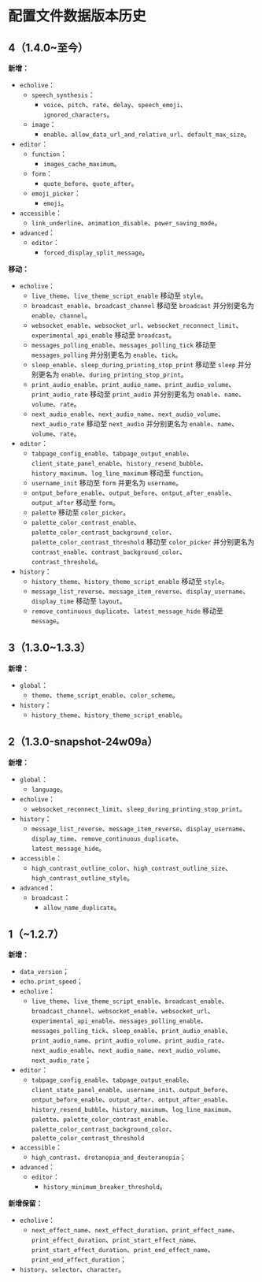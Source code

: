# 配置文件数据版本历史

## 4（1.4.0~至今）
**新增：**

- `echolive`：
    - `speech_synthesis`：
        - `voice`、`pitch`、`rate`、`delay`、`speech_emoji`、`ignored_characters`。
    - `image`：
        - `enable`、`allow_data_url_and_relative_url`、`default_max_size`。
- `editor`：
    - `function`：
        - `images_cache_maximum`。
    - `form`：
        - `quote_before`、`quote_after`。
    - `emoji_picker`：
        - `emoji`。
- `accessible`：
    - `link_underline`、`animation_disable`、`power_saving_mode`。
- `advanced`：
    - `editor`：
        - `forced_display_split_message`。

**移动：**

- `echolive`：
  - `live_theme`、`live_theme_script_enable` 移动至 `style`。
  - `broadcast_enable`、`broadcast_channel` 移动至 `broadcast` 并分别更名为 `enable`、`channel`。
  - `websocket_enable`、`websocket_url`、`websocket_reconnect_limit`、`experimental_api_enable` 移动至 `broadcast`。
  - `messages_polling_enable`、`messages_polling_tick` 移动至 `messages_polling` 并分别更名为 `enable`、`tick`。
  - `sleep_enable`、`sleep_during_printing_stop_print` 移动至 `sleep` 并分别更名为 `enable`、`during_printing_stop_print`。
  - `print_audio_enable`、`print_audio_name`、`print_audio_volume`、`print_audio_rate` 移动至 `print_audio` 并分别更名为 `enable`、`name`、`volume`、`rate`。
  - `next_audio_enable`、`next_audio_name`、`next_audio_volume`、`next_audio_rate` 移动至 `next_audio` 并分别更名为 `enable`、`name`、`volume`、`rate`。
- `editor`：
  - `tabpage_config_enable`、`tabpage_output_enable`、`client_state_panel_enable`、`history_resend_bubble`、`history_maximum`、`log_line_maximum` 移动至 `function`。
  - `username_init` 移动至 `form` 并更名为 `username`。
  - `ontput_before_enable`、`output_before`、`ontput_after_enable`、`output_after` 移动至 `form`。
  - `palette` 移动至 `color_picker`。
  - `palette_color_contrast_enable`、`palette_color_contrast_background_color`、`palette_color_contrast_threshold` 移动至 `color_picker` 并分别更名为 `contrast_enable`、`contrast_background_color`、`contrast_threshold`。
- `history`：
  - `history_theme`、`history_theme_script_enable` 移动至 `style`。
  - `message_list_reverse`、`message_item_reverse`、`display_username`、`display_time` 移动至 `layout`。
  - `remove_continuous_duplicate`、`latest_message_hide` 移动至 `message`。

## 3（1.3.0~1.3.3）
**新增：**

- `global`：
    - `theme`、`theme_script_enable`、`color_scheme`。
- `history`：
    - `history_theme`、`history_theme_script_enable`。

## 2（1.3.0-snapshot-24w09a）
**新增：**

- `global`：
    - `language`。
- `echolive`：
    - `websocket_reconnect_limit`、`sleep_during_printing_stop_print`。
- `history`：
    - `message_list_reverse`、`message_item_reverse`、`display_username`、`display_time`、`remove_continuous_duplicate`、`latest_message_hide`。
- `accessible`：
    - `high_contrast_outline_color`、`high_contrast_outline_size`、`high_contrast_outline_style`。
- `advanced`：
    - `broadcast`：
        - `allow_name_duplicate`。

## 1（~1.2.7）
**新增：**

- `data_version`；
- `echo.print_speed`；
- `echolive`：
    - `live_theme`、`live_theme_script_enable`、`broadcast_enable`、`broadcast_channel`、`websocket_enable`、`websocket_url`、`experimental_api_enable`、`messages_polling_enable`、`messages_polling_tick`、`sleep_enable`、`print_audio_enable`、`print_audio_name`、`print_audio_volume`、`print_audio_rate`、`next_audio_enable`、`next_audio_name`、`next_audio_volume`、`next_audio_rate`；
- `editor`：
    - `tabpage_config_enable`、`tabpage_output_enable`、`client_state_panel_enable`、`username_init`、`output_before`、`ontput_before_enable`、`output_after`、`ontput_after_enable`、`history_resend_bubble`、`history_maximum`、`log_line_maximum`、`palette`、`palette_color_contrast_enable`、`palette_color_contrast_background_color`、`palette_color_contrast_threshold`
- `accessible`：
    - `high_contrast`、`drotanopia_and_deuteranopia`；
- `advanced`：
    - `editor`：
        - `history_minimum_breaker_threshold`。

**新增保留：**

- `echolive`：
    - `next_effect_name`、`next_effect_duration`、`print_effect_name`、`print_effect_duration`、`print_start_effect_name`、`print_start_effect_duration`、`print_end_effect_name`、`print_end_effect_duration`；
- `history`、`selector`、`character`。